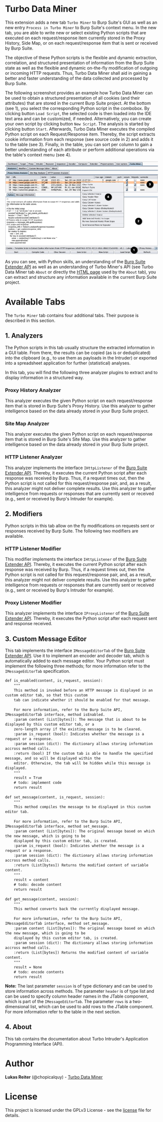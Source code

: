 # Turbo Data Miner

This extension adds a new tab `Turbo Miner` to Burp Suite's GUI as well as an new entry `Process in Turbo Miner` to 
Burp Suite's context menu. In the new tab, you are able to write new or select existing Python scripts that are 
executed on each request/response item currently stored in the Proxy History, Side Map, or on each request/response 
item that is sent or received by Burp Suite.  
  
The objective of these Python scripts is the flexible and dynamic extraction, correlation, and structured
presentation of information from the Burp Suite state as well as the flexible and dynamic on-the-fly modification
of outgoing or incoming HTTP requests. Thus, Turbo Data Miner shall aid in gaining a better and faster understanding of
the data collected and processed by Burp Suite.

The following screenshot provides an example how Turbo Data Miner can be used to obtain a structured presentation of all 
cookies (and their attributes) that are stored in the current Burp Suite project. At the bottom (see 1), you select 
the corresponding Python script in the combobox. By clicking button `Load Script`, the selected 
code is then loaded into the IDE text area and can be customized, if needed. Alternatively, you can create your own 
script by clicking button `New Script`. The analysis is started by clicking button `Start`. Afterwards, Turbo Data Miner 
executes the compiled Python script on each Request/Response item. Thereby, the script extracts cookie information 
from each response (see source code in 2) and adds it to the table (see 3). Finally, in the table, you can sort per 
column to gain a better understanding of each attribute or perform additional operations via the table's context menu 
(see 4).

![Turbo Data Miner's Proxy History Analyzer](example.png)

As you can see, with Python skills, an understanding of the 
[Burp Suite Extender API](https://portswigger.net/Burp/extender/api/index.html) as well as an understanding of Turbo 
Miner's API (see Turbo Data Miner tab `About` or directly the 
[HTML page](https://github.com/chopicalqui/TurboDataMiner/blob/master/turbominer/about.html) used by the `About` tab), 
you can extract and structure any information available in the current Burp Suite project.


# Available Tabs

The `Turbo Miner` tab contains four additional tabs. Their purpose is described in this section.

## 1. Analyzers

The Python scripts in this tab usually structure the extracted information in a GUI table. From there, 
the results can be copied (as is or deduplicated) into the clipboard (e.g., to use them as payloads in the Intruder) 
or exported into a spreadsheet application for further (statistical) analyses.  
  
In this tab, you will find the following three analyzer plugins to extract and to display information in a 
structured way.

### Proxy History Analyzer

This analyzer executes the given Python script on each request/response item that is stored in Burp Suite's Proxy 
History. Use this analyzer to gather intelligence based on the data already stored in your Burp Suite project.

### Site Map Analyzer

This analyzer executes the given Python script on each request/response item that is stored in Burp Suite's Site 
Map. Use this analyzer to gather intelligence based on the data already stored in your Burp Suite project.

### HTTP Listener Analyzer

This analyzer implements the interface `IHttpListener` of the 
[Burp Suite Extender API](https://portswigger.net/Burp/extender/api/index.html). Thereby, it executes the current 
Python script after each response was received by Burp. Thus, if a request times out, then the Python script is not 
called for this request/response pair, and, as a result, this analyzer might not deliver complete results. Use this 
analyzer to gather intelligence from requests or responses that are currently sent or received (e.g., sent or 
received by Burp's Intruder for example).

## 2. Modifiers

Python scripts in this tab allow on the fly modifications on requests sent or responses received by Burp Suite. The 
following two modifiers are available.

### HTTP Listener Modifier

This modifier implements the interface `IHttpListener` of the 
[Burp Suite Extender API](https://portswigger.net/Burp/extender/api/index.html). Thereby, it executes the current 
Python script after each response was received by Burp. Thus, if a request times out, then the Python script is not 
called for this request/response pair, and, as a result, this analyzer might not deliver complete results. Use this 
analyzer to gather intelligence from requests or responses that are currently sent or received (e.g., sent or 
received by Burp's Intruder for example).

### Proxy Listener Modifier

This analyzer implements the interface `IProxyListener` of the 
[Burp Suite Extender API](https://portswigger.net/Burp/extender/api/index.html). Thereby, it executes the Python 
script after each request sent and response received.

## 3. Custom Message Editor

This tab implements the interface `IMessageEditorTab` of the 
[Burp Suite Extender API](https://portswigger.net/Burp/extender/api/index.html). Use it to implement an encoder 
and decoder tab, which is automatically added to each message editor. Your Python script must implement the following 
three methods; for more information refer to the `IMessageEditorTab` specification.

    def is_enabled(content, is_request, session):
        """
        This method is invoked before an HTTP message is displayed in an custom editor tab, so that this custom 
        tab can indicate whether it should be enabled for that message.
        
        For more information, refer to the Burp Suite API, IMessageEditorTab interface, method isEnabled.
        :param content (List[bytes]): The message that is about to be displayed by this custom editor tab, or a 
        zero-length array if the existing message is to be cleared.
        :param is_request (bool): Indicates whether the message is a request or a response.
        :param session (dict): The dictionary allows storing information accross method calls.
        :return (bool) If the custom tab is able to handle the specified message, and so will be displayed within the 
        editor. Otherwise, the tab will be hidden while this message is displayed.
	    """
        result = True
        # todo: implement code
        return result
    
    def set_message(content, is_request, session):
        """
        This method compiles the message to be displayed in this custom editor tab.
        
        For more information, refer to the Burp Suite API, IMessageEditorTab interface, method set_message.
        :param content (List[bytes]): The original message based on which the new message, which is going to be 
        displayed by this custom editor tab, is created.
        :param is_request (bool): Indicates whether the message is a request or a response.
        :param session (dict): The dictionary allows storing information accross method calls.
        :return (List[bytes]) Returns the modified content of variable content.
        """
        result = content
        # todo: decode content
        return result
    
    def get_message(content, session):
        """
        This method converts back the currently displayed message.
        
        For more information, refer to the Burp Suite API, IMessageEditorTab interface, method set_message.
        :param content (List[bytes]): The original message based on which the new message, which is going to be 
        displayed by this custom editor tab, is created.
        :param session (dict): The dictionary allows storing information accross method calls.
        :return (List[bytes]) Returns the modified content of variable content.
        """
        result = None
        # todo: encode contents
        return result

**Note:** The last parameter `session` is of type dictionary and can be used to store information across methods. 
The parameter `header` is of type list and can be used to specify column header names in the JTable component, 
which is part of the `IMessageEditorTab`. The parameter `rows` is a two-dimensional list, which can be used to add 
rows to the JTable component. For more information refer to the table in the next section.

## 4. About

This tab contains the documentation about Turbo Intruder's Application Programming Interface (API).


# Author

**Lukas Reiter** (@chopicalquy) - [Turbo Data Miner](https://github.com/chopicalqui/TurboDataMiner)

# License

This project is licensed under the GPLv3 License - see the 
[license](https://github.com/chopicalqui/TurboDataMiner/blob/master/LICENSE) file for details.